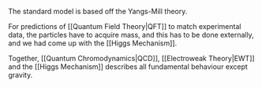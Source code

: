 The standard model is based off the Yangs-Mill theory.

For predictions of [[Quantum Field Theory|QFT]] to match experimental data, the particles have to acquire mass, and this has to be done externally, and we had come up with the [[Higgs Mechanism]].

Together, [[Quantum Chromodynamics|QCD]], [[Electroweak Theory|EWT]] and the [[Higgs Mechanism]] describes all fundamental behaviour except gravity.
